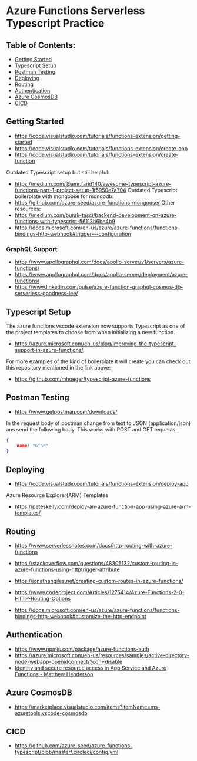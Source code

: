# Azure Functions Serverless Typescript Practice

## Table of Contents:
- [Getting Started](#getting-started)
- [Typescript Setup](#typescript-setup)
- [Postman Testing](#postman-testing)
- [Deploying](#deploying)
- [Routing](#routing)
- [Authentication](#authentication)
- [Azure CosmosDB](#azure-cosmosdb)
- [CICD](#cicd)

## Getting Started

- https://code.visualstudio.com/tutorials/functions-extension/getting-started
- https://code.visualstudio.com/tutorials/functions-extension/create-app
- https://code.visualstudio.com/tutorials/functions-extension/create-function

Outdated Typescript setup but still helpful:
- https://medium.com/@amr.farid140/awesome-typescript-azure-functions-part-1-project-setup-1f5950e7a704
Outdated Typescript boilerplate with mongoose for mongodb:
- https://github.com/azure-seed/azure-functions-mongooser
Other resources:
- https://medium.com/burak-tasci/backend-development-on-azure-functions-with-typescript-56113b6be4b9
- https://docs.microsoft.com/en-us/azure/azure-functions/functions-bindings-http-webhook#trigger---configuration

### GraphQL Support
- https://www.apollographql.com/docs/apollo-server/v1/servers/azure-functions/
- https://www.apollographql.com/docs/apollo-server/deployment/azure-functions/
- https://www.linkedin.com/pulse/azure-function-graphql-cosmos-db-serverless-goodness-lee/

## Typescript Setup
The azure functions vscode extension now supports Typescript as one of the project templates to choose from when initializing a new function.
- https://azure.microsoft.com/en-us/blog/improving-the-typescript-support-in-azure-functions/

For more examples of the kind of boilerplate it will create you can check out this repository mentioned in the link above:
- https://github.com/mhoeger/typescript-azure-functions

## Postman Testing
- https://www.getpostman.com/downloads/

In the request body of postman change from text to JSON (application/json) ans send the following body.
This works with POST and GET requests.

```JSON
{
    name: "Gian"
}
```

## Deploying

- https://code.visualstudio.com/tutorials/functions-extension/deploy-app

Azure Resource Explorer(ARM) Templates
- https://peteskelly.com/deploy-an-azure-function-app-using-azure-arm-templates/

## Routing
- https://www.serverlessnotes.com/docs/http-routing-with-azure-functions
- https://stackoverflow.com/questions/48305132/custom-routing-in-azure-functions-using-httptrigger-attribute
- https://jonathangiles.net/creating-custom-routes-in-azure-functions/
- https://www.codeproject.com/Articles/1275414/Azure-Functions-2-0-HTTP-Routing-Options

- https://docs.microsoft.com/en-us/azure/azure-functions/functions-bindings-http-webhook#customize-the-http-endpoint

## Authentication

- https://www.npmjs.com/package/azure-functions-auth
- https://azure.microsoft.com/en-us/resources/samples/active-directory-node-webapp-openidconnect/?cdn=disable
- [Identity and secure resource access in App Service and Azure Functions - Matthew Henderson](https://www.youtube.com/watch?v=iFDXDQXRJ8Y)

## Azure CosmosDB
- https://marketplace.visualstudio.com/items?itemName=ms-azuretools.vscode-cosmosdb

## CICD
- https://github.com/azure-seed/azure-functions-typescript/blob/master/.circleci/config.yml
